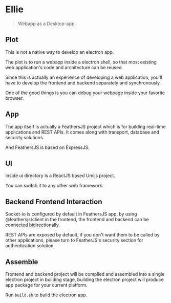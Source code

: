 # Ellie

> Webapp as a Desktop-app.

## Plot

This is not a native way to develop an electron app.

The plot is to run a webapp inside a electron shell, so that most existing web application's code and architecture can be reused.

Since this is actually an experience of developing a web application, you'll have to develop the frontend and backend separately and synchronously.

One of the good things is you can debug your webpage inside your favorite browser.

## App

The app itself is actually a FeathersJS project which is for building real-time applications and REST APIs. It comes along with transport, database and security solutions.

And FeathersJS is based on ExpressJS.

## UI

Inside ui directory is a ReactJS based Umijs project.

You can switch it to any other web framework.

## Backend Frontend Interaction

Socket-io is configured by default in FeathersJS app, by using @feathersjs/client in the frontend, the frontend and backend can be connected bidirectionally.

REST APIs are exposed by default, if you don't want them to be called by other applications, please turn to FeatherJS's security section for authentication solution.

## Assemble

Frontend and backend project will be compiled and assembled into a single electron project in building stage, building the electron project will produce app package for your current platform.

Run `build.sh` to build the electron app.

